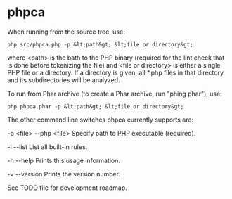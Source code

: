 phpca
=====

When running from the source tree, use:

`php src/phpca.php -p &lt;path&gt; &lt;file or directory&gt;`

where &lt;path&gt; is the bath to the PHP binary (required for the lint check
that is done before tokenizing the file) and &lt;file or directory&gt; is either
a single PHP file or a directory. If a directory is given, all *.php files
in that directory and its subdirectories will be analyzed.

To run from Phar archive (to create a Phar archive, run "phing phar"), use:

`php phpca.phar -p &lt;path&gt; &lt;file or directory&gt;`

The other command line switches phpca currently supports are:

  -p &lt;file&gt;
  --php &lt;file&gt;      Specify path to PHP executable (required).

  -l
  --list            List all built-in rules.

  -h
  --help            Prints this usage information.

  -v
  --version         Prints the version number.


See TODO file for development roadmap.
